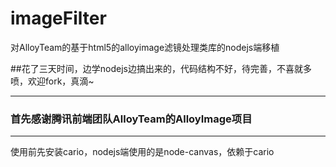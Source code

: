# imageFilter
  对AlloyTeam的基于html5的alloyimage滤镜处理类库的nodejs端移植
  
  ##花了三天时间，边学nodejs边搞出来的，代码结构不好，待完善，不喜就多喷，欢迎fork，真滴~
    
---

### 首先感谢腾讯前端团队AlloyTeam的AlloyImage项目
---

  使用前先安装cario，nodejs端使用的是node-canvas，依赖于cario

